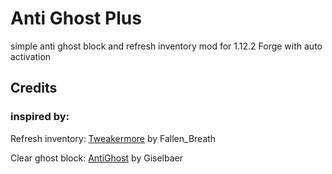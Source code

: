 # Anti Ghost Plus

simple anti ghost block and refresh inventory mod for 1.12.2 Forge with auto activation

## Credits

### inspired by:

Refresh inventory: [Tweakermore](https://github.com/Fallen-Breath/tweakermore) by Fallen_Breath

Clear ghost block: [AntiGhost](https://github.com/gbl/AntiGhost) by Giselbaer
